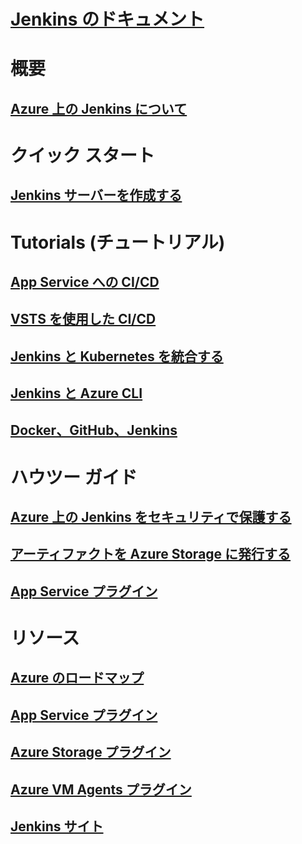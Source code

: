 # [Jenkins のドキュメント](index.md)
# 概要
## [Azure 上の Jenkins について](overview.md)
# クイック スタート
## [Jenkins サーバーを作成する](/azure/jenkins/install-jenkins-solution-template)
# Tutorials (チュートリアル)
## [App Service への CI/CD](/azure/jenkins/java-deploy-webapp-tutorial)
## [VSTS を使用した CI/CD](https://www.visualstudio.com/docs/build/apps/jenkins/build-deploy-jenkins)
## [Jenkins と Kubernetes を統合する](/azure/container-service/container-service-kubernetes-jenkins)
## [Jenkins と Azure CLI](/azure/jenkins/execute-cli-jenkins-pipeline)
## [Docker、GitHub、Jenkins](/azure/virtual-machines/linux/tutorial-jenkins-github-docker-cicd)
# ハウツー ガイド
## [Azure 上の Jenkins をセキュリティで保護する](https://jenkins.io/blog/2017/04/20/secure-jenkins-on-azure/)
## [アーティファクトを Azure Storage に発行する](/azure/storage/common/storage-java-jenkins-continuous-integration-solution)
## [App Service プラグイン](/azure/jenkins/deploy-Jenkins-app-service-plugin)
# リソース
## [Azure のロードマップ](https://azure.microsoft.com/roadmap/)
## [App Service プラグイン](https://plugins.jenkins.io/azure-app-service)
## [Azure Storage プラグイン](https://plugins.jenkins.io/windows-azure-storage)
## [Azure VM Agents プラグイン](https://plugins.jenkins.io/azure-vm-agents)
## [Jenkins サイト](https://jenkins.io/)
